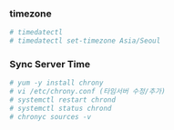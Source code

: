 ### timezone
```sh
# timedatectl
# timedatectl set-timezone Asia/Seoul
```

### Sync Server Time
```sh
# yum -y install chrony
# vi /etc/chrony.conf (타임서버 수정/추가)
# systemctl restart chrond
# systemctl status chrond
# chronyc sources -v
```

